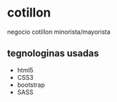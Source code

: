 <h1>cotillon</h1>
<p>negocio cotillon minorista/mayorista</p>

<h2>tegnologinas usadas</h2>
<ul>
<li>html5</li>
<li>CSS3</li>
<li>bootstrap</li>
<li>SASS</li>
</ul>